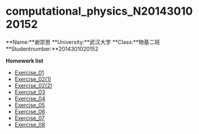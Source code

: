 # computational_physics_N2014301020152

**Name:**谢崇思   **University:**武汉大学    **Class:**物基二班     **Studentnumber:**2014301020152     

**Homework list**

 - [Exercise_01](https://github.com/Jones233/computational_physics_N2014301020152/blob/master/Exercise_01)
 - [Exercise_02(1)](https://github.com/Jones233/computational_physics_N2014301020152/blob/master/Exercise_02(1))
 - [Exercise_02(2)](https://github.com/Jones233/computational_physics_N2014301020152/blob/master/Exercise_02(2))
 - [Exercise_03](https://github.com/Jones233/computational_physics_N2014301020152/blob/master/Exercise_03)
 - [Exercise_04](https://www.zybuluo.com/Jones233/note/534096)
 - [Exercise_05](https://github.com/Jones233/computational_physics_N2014301020152/blob/master/Exercise_05)
 - [Exercise_06](https://github.com/Jones233/computational_physics_N2014301020152/blob/master/Exercise_06)         
 - [Exercise_07](https://github.com/Jones233/computational_physics_N2014301020152/blob/master/Exercise_07)
 - [Exercise_08](https://github.com/Jones233/computational_physics_N2014301020152/blob/master/Exercise_08)

